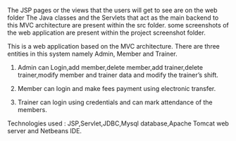 The JSP pages or the views that the users will get to see are on the web folder
The Java classes and the Servlets that act as the main backend to this MVC architecture are present within the src folder.
some screenshots of the web application are present within the project screenshot folder.

This  is a web application based on the MVC architecture. There are three entities in this system namely Admin, Member and Trainer.

1) Admin can Login,add member,delete member,add trainer,delete trainer,modify member and trainer data and modify the trainer’s shift.

2) Member can login and make fees payment using electronic transfer.

3) Trainer can login using credentials and can mark attendance of the members.

Technologies used :  JSP,Servlet,JDBC,Mysql  database,Apache Tomcat web server and  Netbeans IDE.
